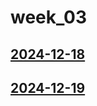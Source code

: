 # week_03 <!-- markmap: foldAll -->
## [2024-12-18](2024-12-18/2024-12-18.html)
## [2024-12-19](2024-12-19/2024-12-19.html)
